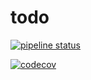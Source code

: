 # todo

[![pipeline status](https://gitlab.com/muhammadfarag/todo/badges/master/pipeline.svg)](https://gitlab.com/muhammadfarag/todo/commits/master)

[![codecov](https://codecov.io/gh/MuhammadFarag/todo/branch/master/graph/badge.svg?token=DPH4YQEvqR)](https://codecov.io/gh/MuhammadFarag/todo)
